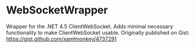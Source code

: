 # WebSocketWrapper
Wrapper for the .NET 4.5 ClientWebSocket.
Adds minimal necessary functionality to make ClientWebSocket usable.
Originally published on Gist: https://gist.github.com/xamlmonkey/4737291
